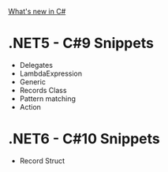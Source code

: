 [What's new in C#](https://docs.microsoft.com/de-de/dotnet/csharp/whats-new/csharp-9)
# .NET5 - C#9 Snippets
* Delegates
* LambdaExpression
* Generic
* Records Class
* Pattern matching
* Action
# .NET6 - C#10 Snippets
* Record Struct
